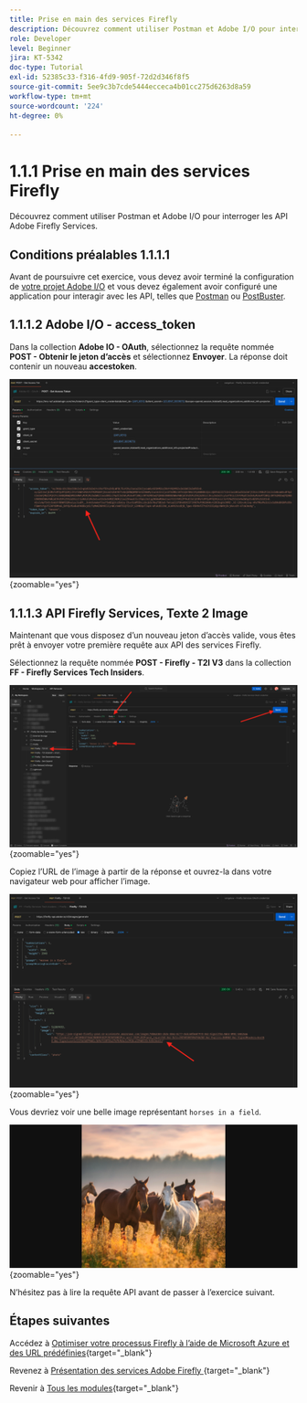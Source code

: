 ```yaml
---
title: Prise en main des services Firefly
description: Découvrez comment utiliser Postman et Adobe I/O pour interroger les API des services Adobe Firefly
role: Developer
level: Beginner
jira: KT-5342
doc-type: Tutorial
exl-id: 52385c33-f316-4fd9-905f-72d2d346f8f5
source-git-commit: 5ee9c3b7cde5444ecceca4b01cc275d6263d8a59
workflow-type: tm+mt
source-wordcount: '224'
ht-degree: 0%

---
```


# 1.1.1 Prise en main des services Firefly

Découvrez comment utiliser Postman et Adobe I/O pour interroger les API Adobe Firefly Services.

## Conditions préalables 1.1.1.1

Avant de poursuivre cet exercice, vous devez avoir terminé la configuration de [votre projet Adobe I/O](./../../../modules/getting-started/gettingstarted/ex6.md) et vous devez également avoir configuré une application pour interagir avec les API, telles que [Postman](./../../../modules/getting-started/gettingstarted/ex7.md) ou [PostBuster](./../../../modules/getting-started/gettingstarted/ex8.md).

## 1.1.1.2 Adobe I/O - access_token

Dans la collection **Adobe IO - OAuth**, sélectionnez la requête nommée **POST - Obtenir le jeton d’accès** et sélectionnez **Envoyer**. La réponse doit contenir un nouveau **accestoken**.

![Postman](./images/ioauthresp.png){zoomable="yes"}

## 1.1.1.3 API Firefly Services, Texte 2 Image

Maintenant que vous disposez d’un nouveau jeton d’accès valide, vous êtes prêt à envoyer votre première requête aux API des services Firefly.

Sélectionnez la requête nommée **POST - Firefly - T2I V3** dans la collection **FF - Firefly Services Tech Insiders**.

![Firefly](./images/ff1.png){zoomable="yes"}

Copiez l’URL de l’image à partir de la réponse et ouvrez-la dans votre navigateur web pour afficher l’image.

![Firefly](./images/ff2.png){zoomable="yes"}

Vous devriez voir une belle image représentant `horses in a field`.

![Firefly](./images/ff3.png){zoomable="yes"}

N’hésitez pas à lire la requête API avant de passer à l’exercice suivant.

## Étapes suivantes

Accédez à [Optimiser votre processus Firefly à l’aide de Microsoft Azure et des URL prédéfinies](./ex2.md){target="_blank"}

Revenez à [ Présentation des services Adobe Firefly ](./firefly-services.md){target="_blank"}

Revenir à [Tous les modules](./../../../overview.md){target="_blank"}
